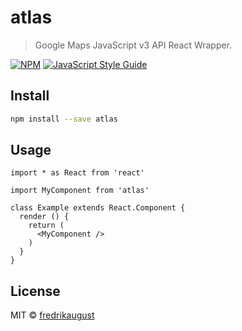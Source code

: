 # atlas

> Google Maps JavaScript v3 API React Wrapper.

[![NPM](https://img.shields.io/npm/v/atlas.svg)](https://www.npmjs.com/package/atlas) [![JavaScript Style Guide](https://img.shields.io/badge/code_style-standard-brightgreen.svg)](https://standardjs.com)

## Install

```bash
npm install --save atlas
```

## Usage

```tsx
import * as React from 'react'

import MyComponent from 'atlas'

class Example extends React.Component {
  render () {
    return (
      <MyComponent />
    )
  }
}
```

## License

MIT © [fredrikaugust](https://github.com/fredrikaugust)
